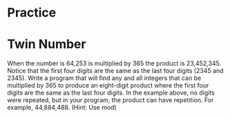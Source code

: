 # Practice
# Twin Number
When the number is 64,253 is multiplied by 365 the product is 23,452,345. Notice that the first four digits are the same as the last four digits (2345 and 2345). Write a program that will find any and all integers that can be multiplied by 365 to produce an eight-digit product where the first four digits are the same as the last four digits.
In the example above, no digits were repeated, but in your program, the product can have repetition. For example, 44,884,488. (Hint: Use mod)

